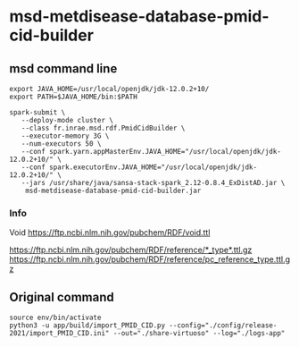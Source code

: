 # msd-metdisease-database-pmid-cid-builder

## msd command line

```
export JAVA_HOME=/usr/local/openjdk/jdk-12.0.2+10/
export PATH=$JAVA_HOME/bin:$PATH

spark-submit \
   --deploy-mode cluster \
   --class fr.inrae.msd.rdf.PmidCidBuilder \
   --executor-memory 3G \
   --num-executors 50 \
   --conf spark.yarn.appMasterEnv.JAVA_HOME="/usr/local/openjdk/jdk-12.0.2+10/" \
   --conf spark.executorEnv.JAVA_HOME="/usr/local/openjdk/jdk-12.0.2+10/" \
   --jars /usr/share/java/sansa-stack-spark_2.12-0.8.4_ExDistAD.jar \
    msd-metdisease-database-pmid-cid-builder.jar
```

### Info

Void
https://ftp.ncbi.nlm.nih.gov/pubchem/RDF/void.ttl


https://ftp.ncbi.nlm.nih.gov/pubchem/RDF/reference/*_type*.ttl.gz
https://ftp.ncbi.nlm.nih.gov/pubchem/RDF/reference/pc_reference_type.ttl.gz

## Original command

``` 
source env/bin/activate
python3 -u app/build/import_PMID_CID.py --config="./config/release-2021/import_PMID_CID.ini" --out="./share-virtuoso" --log="./logs-app"
```
